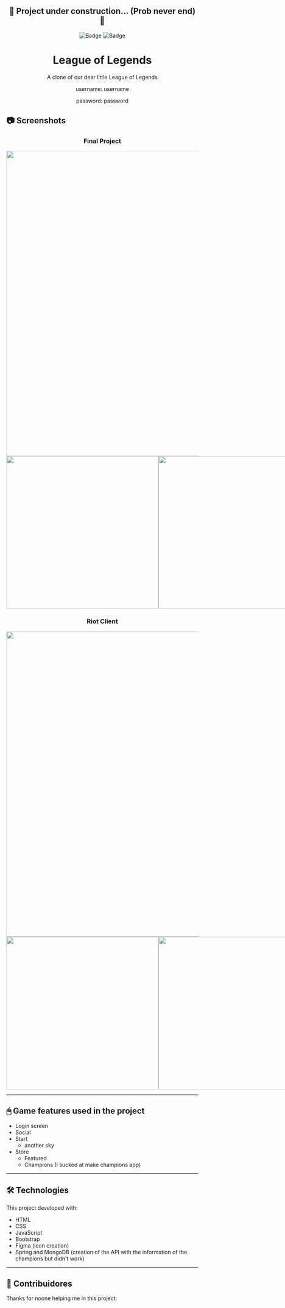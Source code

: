<h2 align="center">🚧  Project under construction... (Prob never end)  🚧 </h2>

<div align="center"> 
    
![Badge](https://img.shields.io/badge/status-UNDER_CONSTRUCTION-%237159c1?)
![Badge](https://img.shields.io/badge/license-MIT-ff69b4)
    
</div>

<h1 align="center">League of Legends</h1>
<p align="center">A clone of our dear little League of Legends</p>
<p align="center">username: username</p>
<p align="center">password: password</p>

## 📷 Screenshots

<h3 align="center">Final Project</h3>

<div align="center">
    <img width="800" src="https://i.ibb.co/YdBPWqy/image-2023-03-31-130652388.png" alt="">
    <div style="display:flex;">
        <img width="400px" src="https://i.ibb.co/rxsVVsc/image-2023-03-31-130933192.png" alt="">
        <img width="400px" src="https://i.ibb.co/n3N0xm3/image-2023-03-31-131020854.png" alt="">
    </div>
</div>

<h3 align="center">Riot Client</h3>

<div align="center">
    <img width="800" src="https://imgur.com/Ozg6VKA.png" alt="">
    <div style="display:flex;">
        <img width="400px" src="https://imgur.com/sN7fYMx.png" alt="">
        <img width="400px" src="https://imgur.com/DMEVKA0.png" alt="">
    </div>
</div>
<hr>

## 🖱 Game features used in the project

-   Login screen
-   Social
-   Start
    -   another sky
-   Store
    -   Featured
    -   Champions (I sucked at make champions app)

<hr>

## 🛠 Technologies

This project developed with:

-   HTML
-   CSS
-   JavaScript
-   Bootstrap
-   Figma (icon creation)
-   Spring and MongoDB (creation of the API with the information of the champions but didn't work)

<hr>

## 👑 Contribuidores

Thanks for noone helping me in this project.
